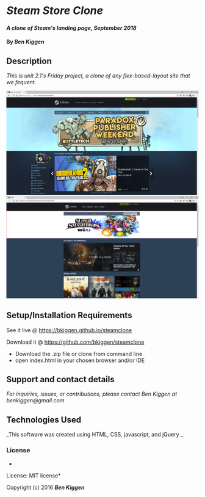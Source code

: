 # _Steam Store Clone_

#### _A clone of Steam's landing page, September 2018_

#### By _**Ben Kiggen**_

## Description

_This is unit 2.1's Friday project, a clone of any flex-based-layout site that we fequent._

![Original Steam Site](img/steam-screenshot.PNG)
![Steam Site Clone](img/clonescreenshot.PNG)

## Setup/Installation Requirements

See it live @ https://bkiggen.github.io/steamclone

Download it @ https://github.com/bkiggen/steamclone

* Download the .zip file or clone from command line
* open index.html in your chosen browser and/or IDE

## Support and contact details

_For inquiries, issues, or contributions, please contact Ben Kiggen at benkiggen@gmail.com_

## Technologies Used

_This software was created using HTML, CSS, javascript, and jQuery
_

### License

*
License:
MIT license*

Copyright (c) 2016 **_Ben Kiggen_**
